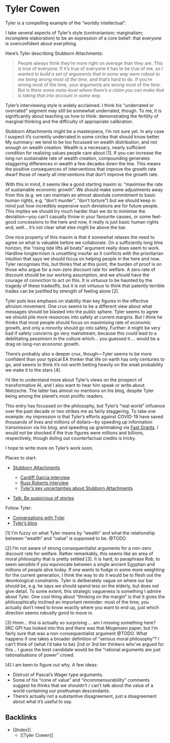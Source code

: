 # Tyler Cowen
Tyler is a compelling example of the “worldly intellectual”. 

I take several aspects of Tyler’s style (contrarianism; marginalism; incomplete elaboration) to be an expression of a core belief: that everyone is overconfident about everything. 

Here’s Tyler describing Stubborn Attachments:

> People always think they’re more right on average than they are. This is true of everyone. If it’s true of everyone it has to be true of me, so *I wanted to build a set of arguments that in some way were robust to me being wrong most of the time*, and that’s hard to do. If you’re wrong most of the time, your arguments are wrong most of the time. But *is there some meta-level where there’s a claim you can make that is taking that into account in some way*.

Tyler’s interviewing style is widely acclaimed. I think his “underrated or overrated” segment may still be somewhat underrated, though. To me, it is significantly about teaching us how to think: demonstrating the fertility of marginal thinking and the difficulty of appropriate calibration.

Stubborn Attachments might be a masterpiece, I’m not sure yet. In any case I suspect it’s currently underrated in some circles that should know better. My summary: we tend to be too focussed on wealth distribution, and not enough on wealth creation. Wealth is a necessary, nearly sufficient condition for realising values people care about [1]. If you can increase the long run sustainable rate of wealth creation, compounding generates staggering differences in wealth a few decades down the line. This means the positive consequences of interventions that improve the growth rate dwarf those of nearly all interventions that don’t improve the growth rate.

With this in mind, it seems like a good starting maxim is: “maximise the rate of sustainable economic growth”. We should make some adjustments away from this (e.g. we can maintain an almost absolute commitment to basic human rights, e.g. “don’t murder”, “don’t torture”) but we should keep in mind just how incredibly expensive such deviations are for future people. This implies we should try much harder than we do to minimise the deviation—you can’t casually throw in your favourite causes, or some feel-good concessions to the here and now, it really is just basic human rights and, well…  it’s not clear what else might be above the bar.

One nice property of this maxim is that it somewhat relaxes the need to agree on what is valuable before we collaborate. On a sufficiently long time horizon, the “rising tide lifts all boats” argument really does seem to work. Hardline longtermism is unsettling insofar as it conflicts with the prioritarian intuition that says we should focus on helping people in the here and now. Tyler recognises this, but thinks that at this point, the burden of proof is on those who argue for a non-zero discount rate for welfare. A zero rate of discount should be our working assumption, and we should have the courage of conviction to act on this. It is virtuous to be haunted by the tragedy of these tradeoffs, but it is not virtuous to think that patently terrible trades can be justified by strength of feeling alone [2]. 

Tyler puts less emphasis on stability than key figures in the effective altruism movement. One crux seems to be a different view about what messages should be blasted into the public sphere. Tyler seems to agree we should pile more resources into safety at current margins. But I think he thinks that most people should focus on maximising rate of economic growth, and only a minority should go into safety. Further: it might be very bad if safety concerns go very mainstream, because this could lead to a debilitating pessimism in the culture which… you guessed it…. would be a drag on long-run economic growth. 

There’s probably also a deeper crux, though—Tyler seems to be more confident than your typical EA thinker that life on earth has only centuries to go, and seems to think it’s not worth betting heavily on the small probability we make it to the stars [4]. 

I’d like to understand more about Tyler’s views on the prospect of transformative AI, and I also want to hear him speak or write about Nietzsche. The latter has almost no mentions on his blog, despite Tyler being among the planet’s most prolific readers. 

This entry has focussed on the philosophy, but Tyler’s “real world” influence over the past decade or two strikes me as fairly staggering. To take one example: my impression is that Tyler’s efforts against COVID-19 have saved thousands of lives and millions of dollars—by speeding up information transmission via his blog, and speeding up grantmaking via [Fast Grants](https://fastgrants.org). I would not be shocked if the true figures were millions and billions, respectively, though doling out counterfactual credits is tricky. 

I hope to write more on Tyler’s work soon.

Places to start:
* [Stubborn Attachments](https://www.amazon.co.uk/Stubborn-Attachments-Prosperous-Responsible-Individuals/dp/1732265135)
	* [Cardiff Garcia interview](https://thevalmy.com/28)
	* [Russ Roberts interview](https://www.listennotes.com/podcasts/econtalk/tyler-cowen-on-stubborn-voTPp5YliH3/)
	* [Tyler’s key uncertainties about Stubborn Attachments](https://thevalmy.com/29)

* [Talk: Be suspicious of stories](https://www.ted.com/talks/tyler_cowen_be_suspicious_of_simple_stories/transcript?language=en)

Follow Tyler:
* [Conversations with Tyler](https://conversationswithtyler.com/)
* [Tyler’s blog](marginalrevolution.com/)


[1] I’m fuzzy on what Tyler means by “wealth” and what the relationship between “wealth” and “value” is supposed to be. @TODO

[2] I’m not aware of strong consequentialist arguments for a non-zero discount rate for welfare. Rather remarkably, this seems like an area of moral philosophy that is pretty settled [3]. It is hard, to paraphrase Rob, to seem sensible if you equivocate between a single ancient Egyptian and millions of people alive today. If one wants to fudge in some more weighting for the current generation, I think the way to do it would be to flesh out the deontological constraints. Tyler is deliberately vague on where our bar should be, e.g. he says we should spend less on the elderly, but does not give detail. To some extent, this strategic vagueness is something I admire about Tyler. One cool thing about “thinking on the margin” is that it gives the philosophically inclined an important reminder: most of the time, you actually don’t need to know exactly where you want to end up, just which direction seems robustly good to move in.  

[3] Hmm… this is actually so surprising … am I missing something here? IIRC GPI has looked into this and there was that Mogensen paper, but I’m fairly sure that was a non-consequentialist argument @TODO. What happens if one takes a broader definition of “serious moral philosophy”? I can’t think of (what I’d take to be) 2nd or 3rd tier thinkers who’ve argued for this… I guess the best candidate would be the “rational arguments are just rationalisations of power” crowd.

[4] I am keen to figure out why. A few ideas:

* Distrust of Pascal’s Wager type arguments.
* Some of his “cone of value” and “incommensurability” comments suggest he thinks that we shouldn’t / can’t talk about the value of a world containing our posthuman descendants.
* There’s actually not a substantive disagreement, just a disagreement about what it’s useful to say. 

## Backlinks
* [[Index]]
	* [[Tyler Cowen]]

<!-- #web/people -->

<!-- {BearID:tyler-cowen.md} -->
